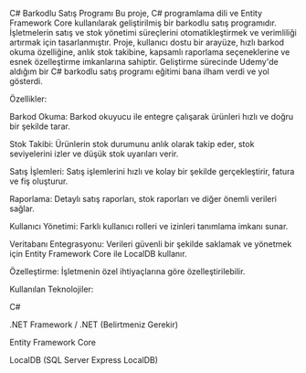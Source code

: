 C# Barkodlu Satış Programı
Bu proje, C# programlama dili ve Entity Framework Core kullanılarak geliştirilmiş bir barkodlu satış programıdır. İşletmelerin satış ve stok yönetimi süreçlerini otomatikleştirmek ve verimliliği artırmak için tasarlanmıştır. Proje, kullanıcı dostu bir arayüze, hızlı barkod okuma özelliğine, anlık stok takibine, kapsamlı raporlama seçeneklerine ve esnek özelleştirme imkanlarına sahiptir. Geliştirme sürecinde Udemy'de aldığım bir C# barkodlu satış programı eğitimi bana ilham verdi ve yol gösterdi.

Özellikler:

Barkod Okuma: Barkod okuyucu ile entegre çalışarak ürünleri hızlı ve doğru bir şekilde tarar.

Stok Takibi: Ürünlerin stok durumunu anlık olarak takip eder, stok seviyelerini izler ve düşük stok uyarıları verir.

Satış İşlemleri: Satış işlemlerini hızlı ve kolay bir şekilde gerçekleştirir, fatura ve fiş oluşturur.

Raporlama: Detaylı satış raporları, stok raporları ve diğer önemli verileri sağlar.

Kullanıcı Yönetimi: Farklı kullanıcı rolleri ve izinleri tanımlama imkanı sunar.

Veritabanı Entegrasyonu: Verileri güvenli bir şekilde saklamak ve yönetmek için Entity Framework Core ile LocalDB kullanır.

Özelleştirme: İşletmenin özel ihtiyaçlarına göre özelleştirilebilir.

Kullanılan Teknolojiler:

C#

.NET Framework / .NET (Belirtmeniz Gerekir)

Entity Framework Core

LocalDB (SQL Server Express LocalDB)
